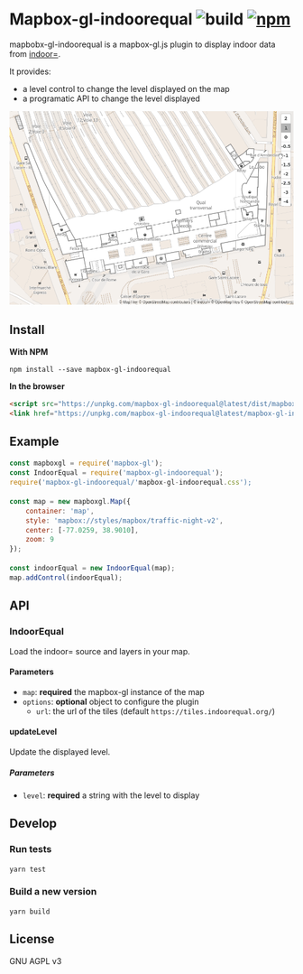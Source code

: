 # Mapbox-gl-indoorequal ![build](https://img.shields.io/github/workflow/status/indoorequal/mapbox-gl-indoorequal/CI) [![npm](https://img.shields.io/npm/v/mapbox-gl-indoorequal)](https://www.npmjs.com/package/mapbox-gl-indoorequal)

mapbobx-gl-indoorequal is a mapbox-gl.js plugin to display indoor data from [indoor=][].

It provides:

- a level control to change the level displayed on the map
- a programatic API to change the level displayed

![](./demo.gif)

## Install

**With NPM**

    npm install --save mapbox-gl-indoorequal

**In the browser**

```html
<script src="https://unpkg.com/mapbox-gl-indoorequal@latest/dist/mapbox-gl-indoorequal.umd.min.js"></script>
<link href="https://unpkg.com/mapbox-gl-indoorequal@latest/mapbox-gl-indoorequal.css" rel="stylesheet" />
```

## Example

```javascript
const mapboxgl = require('mapbox-gl');
const IndoorEqual = require('mapbox-gl-indoorequal');
require('mapbox-gl-indoorequal/'mapbox-gl-indoorequal.css');

const map = new mapboxgl.Map({
    container: 'map',
    style: 'mapbox://styles/mapbox/traffic-night-v2',
    center: [-77.0259, 38.9010],
    zoom: 9
});

const indoorEqual = new IndoorEqual(map);
map.addControl(indoorEqual);
```

## API

### IndoorEqual

Load the indoor= source and layers in your map.

#### Parameters

- `map`: **required** the mapbox-gl instance of the map
- `options`: **optional** object to configure the plugin
  - `url`: the url of the tiles (default `https://tiles.indoorequal.org/`)

#### updateLevel

Update the displayed level.

##### Parameters

- `level`: **required** a string with the level to display

## Develop

### Run tests

    yarn test

### Build a new version

    yarn build

## License

GNU AGPL v3

[indoor=]: https://indoorequal.org/
